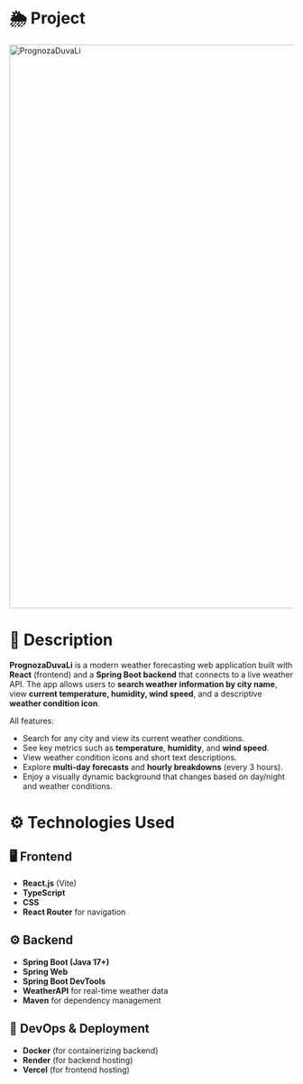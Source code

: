 #  🌦️ Project
<img width="1320" height="1000" alt="PrognozaDuvaLi" src="https://github.com/user-attachments/assets/b0375440-ef4a-4419-8241-cc259622347c" />

# 📝 Description

**PrognozaDuvaLi** is a modern weather forecasting web application built with **React** (frontend) and a **Spring Boot backend** that connects to a live weather API. 
The app allows users to **search weather information by city name**, view **current temperature, humidity, wind speed**, and a descriptive **weather condition icon**.

All features:
- Search for any city and view its current weather conditions.
- See key metrics such as **temperature**, **humidity**, and **wind speed**.
- View weather condition icons and short text descriptions.
- Explore **multi-day forecasts** and **hourly breakdowns** (every 3 hours).
- Enjoy a visually dynamic background that changes based on day/night and weather conditions.


# ⚙️ Technologies Used

## 🖥️ Frontend
- **React.js** (Vite)
- **TypeScript**
- **CSS**
- **React Router** for navigation

## ⚙️ Backend
- **Spring Boot (Java 17+)**
- **Spring Web**
- **Spring Boot DevTools**
- **WeatherAPI** for real-time weather data
- **Maven** for dependency management

## 🐳 DevOps & Deployment
- **Docker** (for containerizing backend)
- **Render** (for backend hosting)
- **Vercel** (for frontend hosting)
